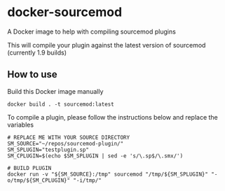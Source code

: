 # docker-sourcemod

A Docker image to help with compiling sourcemod plugins

This will compile your plugin against the latest version of sourcemod (currently 1.9 builds)

## How to use

Build this Docker image manually

```
docker build . -t sourcemod:latest
```

To compile a plugin, please follow the instructions below and replace the variables

```
# REPLACE ME WITH YOUR SOURCE DIRECTORY
SM_SOURCE="~/repos/sourcemod-plugin/"
SM_SPLUGIN="testplugin.sp"
SM_CPLUGIN=$(echo $SM_SPLUGIN | sed -e 's/\.sp$/\.smx/')

# BUILD PLUGIN
docker run -v "${SM_SOURCE}:/tmp" sourcemod "/tmp/${SM_SPLUGIN}" "-o/tmp/${SM_CPLUGIN}" "-i/tmp/"
```

